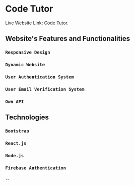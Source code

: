# Code Tutor

Live Website Link: [Code Tutor](https://code-tutor-cfa0e.web.app/).

## Website's Features and Functionalities

### `Responsive Design`

### `Dynamic Website`

### `User Authentication System`

### `User Email Verification System`

### `Own API`

## Technologies

### `Bootstrap`

### `React.js`

### `Node.js`

### `Firebase Authentication`

### ``
